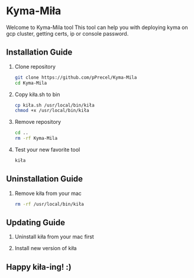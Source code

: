 # Kyma-Miła

Welcome to Kyma-Mila tool
This tool can help you with deploying kyma on gcp cluster, getting certs, ip or console password.

## Installation Guide

1. Clone repository

    ```bash
    git clone https://github.com/pPrecel/Kyma-Mila
    cd Kyma-Mila
    ```

2. Copy kiła.sh to bin

    ```bash
    cp kiła.sh /usr/local/bin/kiła
    chmod +x /usr/local/bin/kiła
    ```

3. Remove repository

    ```bash
    cd ..
    rm -rf Kyma-Mila
    ```

4. Test your new favorite tool

    ```bash
    kiła
    ```

## Uninstallation Guide

1. Remove kiła from your mac

    ```bash
    rm -rf /usr/local/bin/kiła
    ```

## Updating Guide

1. Uninstall kiła from your mac first

2. Install new version of kiła

## Happy kiła-ing! :)
